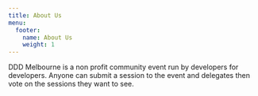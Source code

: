 ```yaml
---
title: About Us
menu:
  footer:
    name: About Us
    weight: 1
---
```

DDD Melbourne is a non profit community event run by developers for developers. Anyone can submit a session to the event and delegates then vote on the sessions they want to see.
